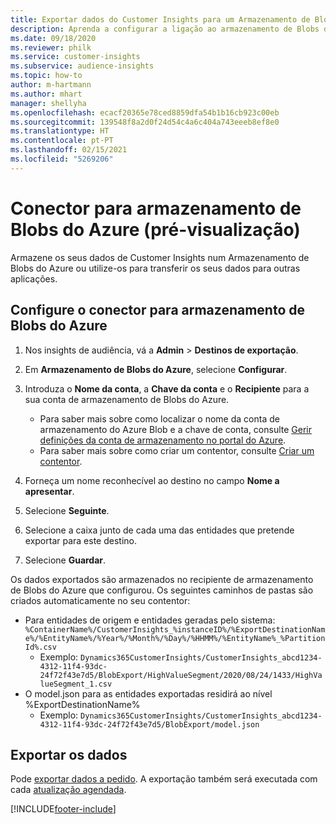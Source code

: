 ```yaml
---
title: Exportar dados do Customer Insights para um Armazenamento de Blobs do Azure
description: Aprenda a configurar a ligação ao armazenamento de Blobs do Azure.
ms.date: 09/18/2020
ms.reviewer: philk
ms.service: customer-insights
ms.subservice: audience-insights
ms.topic: how-to
author: m-hartmann
ms.author: mhart
manager: shellyha
ms.openlocfilehash: ecacf20365e78ced8859dfa54b1b16cb923c00eb
ms.sourcegitcommit: 139548f8a2d0f24d54c4a6c404a743eeeb8ef8e0
ms.translationtype: HT
ms.contentlocale: pt-PT
ms.lasthandoff: 02/15/2021
ms.locfileid: "5269206"
---
```

# <a name="connector-for-azure-blob-storage-preview"></a>Conector para armazenamento de Blobs do Azure (pré-visualização)

Armazene os seus dados de Customer Insights num Armazenamento de Blobs do Azure ou utilize-os para transferir os seus dados para outras aplicações.

## <a name="configure-the-connector-for-azure-blob-storage"></a>Configure o conector para armazenamento de Blobs do Azure

1. Nos insights de audiência, vá a **Admin** > **Destinos de exportação**.

1. Em **Armazenamento de Blobs do Azure**, selecione **Configurar**.

1. Introduza o **Nome da conta**, a **Chave da conta** e o **Recipiente** para a sua conta de armazenamento de Blobs do Azure.
    - Para saber mais sobre como localizar o nome da conta de armazenamento do Azure Blob e a chave de conta, consulte [Gerir definições da conta de armazenamento no portal do Azure](https://docs.microsoft.com/azure/storage/common/storage-account-manage).
    - Para saber mais sobre como criar um contentor, consulte [Criar um contentor](https://docs.microsoft.com/azure/storage/blobs/storage-quickstart-blobs-portal#create-a-container).

1. Forneça um nome reconhecível ao destino no campo **Nome a apresentar**.

1. Selecione **Seguinte**.

1. Selecione a caixa junto de cada uma das entidades que pretende exportar para este destino.

1. Selecione **Guardar**.

Os dados exportados são armazenados no recipiente de armazenamento de Blobs do Azure que configurou. Os seguintes caminhos de pastas são criados automaticamente no seu contentor:

- Para entidades de origem e entidades geradas pelo sistema: `%ContainerName%/CustomerInsights_%instanceID%/%ExportDestinationName%/%EntityName%/%Year%/%Month%/%Day%/%HHMM%/%EntityName%_%PartitionId%.csv`
  - Exemplo: `Dynamics365CustomerInsights/CustomerInsights_abcd1234-4312-11f4-93dc-24f72f43e7d5/BlobExport/HighValueSegment/2020/08/24/1433/HighValueSegment_1.csv`
- O model.json para as entidades exportadas residirá ao nível %ExportDestinationName%
  - Exemplo: `Dynamics365CustomerInsights/CustomerInsights_abcd1234-4312-11f4-93dc-24f72f43e7d5/BlobExport/model.json`

## <a name="export-the-data"></a>Exportar os dados

Pode [exportar dados a pedido](export-destinations.md#export-data-on-demand). A exportação também será executada com cada [atualização agendada](system.md#schedule-tab).


[!INCLUDE[footer-include](../includes/footer-banner.md)]